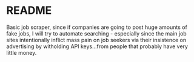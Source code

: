 # README

Basic job scraper, since if companies are going to post huge amounts of fake jobs, I will try to automate searching - especially since the main job sites intentionally inflict mass pain on job seekers via their insistence on advertising by witholding API keys...from people that probably have very little money. 